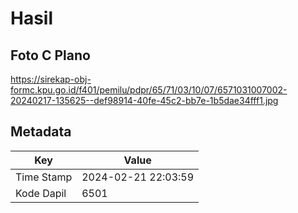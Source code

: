 # Hasil

## Foto C Plano

https://sirekap-obj-formc.kpu.go.id/f401/pemilu/pdpr/65/71/03/10/07/6571031007002-20240217-135625--def98914-40fe-45c2-bb7e-1b5dae34fff1.jpg


## Metadata

| Key        | Value               |
| ---------- | ------------------- |
| Time Stamp | 2024-02-21 22:03:59 |
| Kode Dapil | 6501                |




